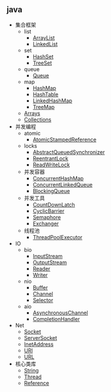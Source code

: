 ## java
* 集合框架
  * list
    * [ArrayList](/10-java/src/java/util/collections/list.ArrayList.md)
    * [LinkedList](/10-java/src/java/util/collections/list.LinkedList.md)
  * set
    * [HashSet](/10-java/src/java/util/collections/set.HashSet.md)
    * [TreeSet](/10-java/src/java/util/collections/set.TreeSet.md)
  * queue
    * [Queue](/10-java/src/java/util/collections/queue.Queue.md)
  * map
    * [HashMap](/10-java/src/java/util/collections/map.HashMap.md)
    * [HashTable](/10-java/src/java/util/collections/map.HashTable.md)
    * [LinkedHashMap](/10-java/src/java/util/collections/map.LinkedHashMap.md)
    * [TreeMap](/10-java/src/java/util/collections/map.TreeMap.md)
  * [Arrays](/10-java/src/java/util/collections/Arrays.md)  
  * [Collections](/10-java/src/java/util/collections/Collections.md)  
* 并发编程
  * atomic
    * [AtomicStampedReference](/10-java/src/java/util/concurrent/atomic/AtomicStampedReference.md)
  * locks
    * [AbstractQueuedSynchronizer](/10-java/src/java/util/concurrent/locks/AbstractQueuedSynchronizer.md)
    * [ReentrantLock](/10-java/src/java/util/concurrent/locks/ReentrantLock.md)
    * [ReadWriteLock](/10-java/src/java/util/concurrent/locks/ReadWriteLock.md)
  * 并发容器
    * [ConcurrentHashMap](/10-java/src/java/util/concurrent/ConcurrentHashMap.md)
    * [ConcurrentLinkedQueue](/10-java/src/java/util/concurrent/ConcurrentLinkedQueue.md)
    * [BlockingQueue](/10-java/src/java/util/concurrent/BlockingQueue.md)
  * 并发工具
    * [CountDownLatch](/10-java/src/java/util/concurrent/tool.CountDownLatch.md)
    * [CyclicBarrier](/10-java/src/java/util/concurrent/tool.CyclicBarrier.md)
    * [Semaphore](/10-java/src/java/util/concurrent/tool.Semaphore.md)
    * [Exchanger](/10-java/src/java/util/concurrent/tool.Exchanger.md)
  * 线程池
    * [ThreadPoolExecutor](/10-java/src/java/util/concurrent/ThreadPoolExecutor.md)
* IO
  * bio
    * [InputStream](/)
    * [OutputStream](/)
    * [Reader](/)
    * [Writer](/)
  * nio
    * [Buffer](/)
    * [Channel](/)
    * [Selector](/)
  * aio
    * [AsynchronousChannel](/)
    * [CompletionHandler](/)
* Net
  * [Socket](/)
  * [ServerSocket](/)
  * [InetAddress](/)
  * [URI](/)
  * [URL](/)
* 核心类库
  * [String](/10-java/src/java/lang/String.md)
  * [Thread](/10-java/src/java/lang/Thread.md)
  * [Reference](/10-java/src/java/lang/Reference.md)
